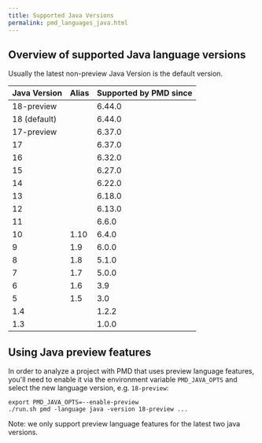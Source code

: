 ```yaml
---
title: Supported Java Versions
permalink: pmd_languages_java.html
---
```


## Overview of supported Java language versions

Usually the latest non-preview Java Version is the default version.

Java Version |Alias | Supported by PMD since |
-------------|------|------------------------|
18-preview   |      | 6.44.0 |
18 (default) |      | 6.44.0 |
17-preview   |      | 6.37.0 |
17           |      | 6.37.0 |
16           |      | 6.32.0 |
15           |      | 6.27.0 |
14           |      | 6.22.0 |
13           |      | 6.18.0 |
12           |      | 6.13.0 |
11           |      | 6.6.0 |
10           | 1.10 | 6.4.0 |
9            | 1.9  | 6.0.0 |
8            | 1.8  | 5.1.0 |
7            | 1.7  | 5.0.0 |
6            | 1.6  | 3.9   |
5            | 1.5  | 3.0   |
1.4          |      | 1.2.2 |
1.3          |      | 1.0.0 |

## Using Java preview features

In order to analyze a project with PMD that uses preview language features, you'll need to enable
it via the environment variable `PMD_JAVA_OPTS` and select the new language version, e.g. `18-preview`:

    export PMD_JAVA_OPTS=--enable-preview
    ./run.sh pmd -language java -version 18-preview ...

Note: we only support preview language features for the latest two java versions.
